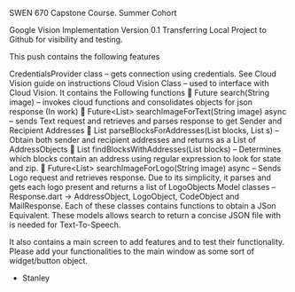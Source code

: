 SWEN 670 Capstone Course. Summer Cohort


Google Vision Implementation Version 0.1
Transferring Local Project to Github for visibility and testing.

This push contains the following features

CredentialsProvider class – gets connection using credentials. See Cloud Vision guide on instructions
Cloud Vision Class – used to interface with Cloud Vision. It contains the Following functions
	Future<MailResponse> search(String image) – invokes cloud functions and consolidates objects for json response (In work)
	  Future<List<AddressObject>> searchImageForText(String image) async – sends Text request and retrieves and parses response to get Sender and Recipient Addresses
	List<AddressObject> parseBlocksForAddresses(List<Block> blocks, List<int> s) – Obtain both sender and recipient addresses and returns as a List of AddressObjects
	List<int> findBlocksWithAddresses(List<Block> blocks) – Determines which blocks contain an address using regular expression to look for state and zip.
	Future<List<LogoObject>> searchImageForLogo(String image) async – Sends Logo request and retrieves response.  Due to its simplicity, it parses and gets each logo present and returns a list of LogoObjects
Model classes – Response.dart -> AddressObject, LogoObject, CodeObject and MailResponse. Each of these classes contains functions to obtain a JSon Equivalent. These models allows search to return a concise JSON file with is needed for Text-To-Speech.

It also contains a main screen to add features and to test their functionality. Please add your functionalities to the main window as some sort of widget/button object.


- Stanley

